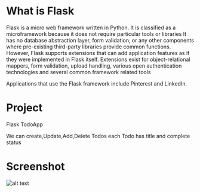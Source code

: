 # What is Flask
Flask is a micro web framework written in Python. It is classified as a microframework because it does not require particular tools or libraries It has no database abstraction layer, form validation, or any other components where pre-existing third-party libraries provide common functions. However, Flask supports extensions that can add application features as if they were implemented in Flask itself. Extensions exist for object-relational mappers, form validation, upload handling, various open authentication technologies and several common framework related tools

Applications that use the Flask framework include Pinterest and LinkedIn.

# Project
 Flask TodoApp
 
 We can create,Update,Add,Delete Todos
 each Todo has title and complete status  


# Screenshot

![alt text](https://s17.picofile.com/file/8419244392/Firefox_Screenshot_2020_12_28T16_03_50_703Z.png)
